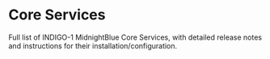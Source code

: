 # Core Services

Full list of INDIGO-1 MidnightBlue Core Services, with detailed release notes and instructions for their installation/configuration.



